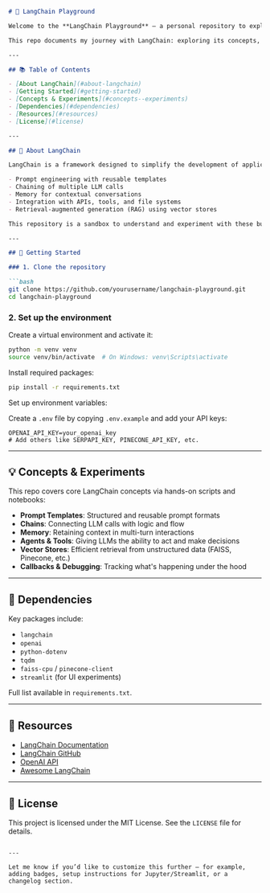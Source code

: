 
````markdown
# 🔗 LangChain Playground

Welcome to the **LangChain Playground** — a personal repository to explore, learn, and build with [LangChain](https://www.langchain.com/), a powerful framework for developing applications powered by large language models (LLMs).

This repo documents my journey with LangChain: exploring its concepts, experimenting with different modules, and integrating external tools and APIs.

---

## 📚 Table of Contents

- [About LangChain](#about-langchain)
- [Getting Started](#getting-started)
- [Concepts & Experiments](#concepts--experiments)
- [Dependencies](#dependencies)
- [Resources](#resources)
- [License](#license)

---

## 🧠 About LangChain

LangChain is a framework designed to simplify the development of applications that leverage large language models (LLMs). It enables:

- Prompt engineering with reusable templates
- Chaining of multiple LLM calls
- Memory for contextual conversations
- Integration with APIs, tools, and file systems
- Retrieval-augmented generation (RAG) using vector stores

This repository is a sandbox to understand and experiment with these building blocks.

---

## 🚀 Getting Started

### 1. Clone the repository

```bash
git clone https://github.com/yourusername/langchain-playground.git
cd langchain-playground
````

### 2. Set up the environment

Create a virtual environment and activate it:

```bash
python -m venv venv
source venv/bin/activate  # On Windows: venv\Scripts\activate
```

Install required packages:

```bash
pip install -r requirements.txt
```

Set up environment variables:

Create a `.env` file by copying `.env.example` and add your API keys:

```env
OPENAI_API_KEY=your_openai_key
# Add others like SERPAPI_KEY, PINECONE_API_KEY, etc.
```

---

## 💡 Concepts & Experiments

This repo covers core LangChain concepts via hands-on scripts and notebooks:

* **Prompt Templates**: Structured and reusable prompt formats
* **Chains**: Connecting LLM calls with logic and flow
* **Memory**: Retaining context in multi-turn interactions
* **Agents & Tools**: Giving LLMs the ability to act and make decisions
* **Vector Stores**: Efficient retrieval from unstructured data (FAISS, Pinecone, etc.)
* **Callbacks & Debugging**: Tracking what's happening under the hood

---

## 🧩 Dependencies

Key packages include:

* `langchain`
* `openai`
* `python-dotenv`
* `tqdm`
* `faiss-cpu` / `pinecone-client`
* `streamlit` (for UI experiments)

Full list available in `requirements.txt`.

---

## 🔗 Resources

* [LangChain Documentation](https://docs.langchain.com/)
* [LangChain GitHub](https://github.com/langchain-ai/langchain)
* [OpenAI API](https://platform.openai.com/)
* [Awesome LangChain](https://github.com/hwchase17/awesome-langchain)

---

## 📜 License

This project is licensed under the MIT License. See the `LICENSE` file for details.

```

---

Let me know if you’d like to customize this further — for example, adding badges, setup instructions for Jupyter/Streamlit, or a changelog section.
```
